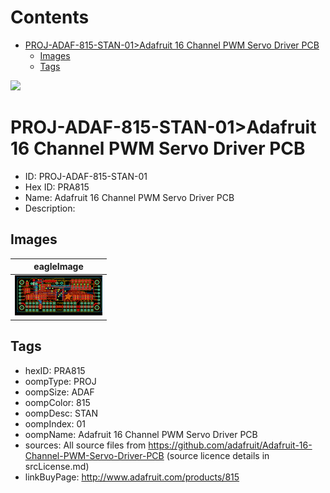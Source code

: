 



Contents
========

* [PROJ-ADAF-815-STAN-01>Adafruit 16 Channel PWM Servo Driver PCB](#proj-adaf-815-stan-01adafruit-16-channel-pwm-servo-driver-pcb)
	* [Images](#images)
	* [Tags](#tags)
  
![][im]
# PROJ-ADAF-815-STAN-01>Adafruit 16 Channel PWM Servo Driver PCB

- ID: PROJ-ADAF-815-STAN-01
- Hex ID: PRA815
- Name: Adafruit 16 Channel PWM Servo Driver PCB
- Description: 

## Images
  
  

|eagleImage|
| :---: |
|[![eagleImage](eagleImage_140.png)](eagleImage_600.png)|

## Tags

- hexID: PRA815
- oompType: PROJ
- oompSize: ADAF
- oompColor: 815
- oompDesc: STAN
- oompIndex: 01
- oompName: Adafruit 16 Channel PWM Servo Driver PCB
- sources: All source files from https://github.com/adafruit/Adafruit-16-Channel-PWM-Servo-Driver-PCB (source licence details in srcLicense.md)
- linkBuyPage: http://www.adafruit.com/products/815



[im]: eagleImage_450.png
